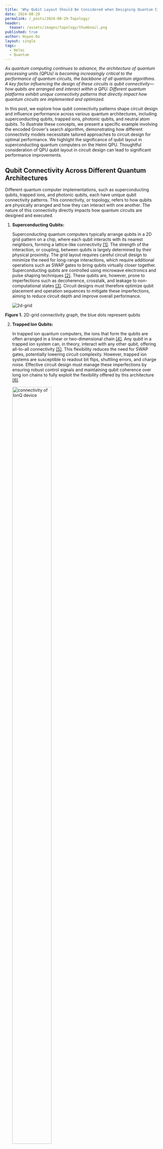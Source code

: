 ```yaml
---
title: 'Why Qubit Layout Should Be Considered when Designing Quantum Circuits'
date: 2024-08-29
permalink: /_posts/2024-08-29-Topology/
header:
  teaser: /assets/images/topology/thumbnail.png
published: true
author: Huyen Do
layout: single
tags:
  - Helmi
  - Quantum
---
```


*As quantum computing continues to advance, the architecture of quantum processing units (QPUs) is becoming increasingly critical to the performance of quantum circuits, the backbone of all quantum algorithms. A key factor influencing the design of these circuits is qubit connectivity—how qubits are arranged and interact within a QPU. Different quantum platforms exhibit unique connectivity patterns that directly impact how quantum circuits are implemented and optimized.*

In this post, we explore how qubit connectivity patterns shape circuit design and influence performance across various quantum architectures, including superconducting qubits, trapped ions, photonic qubits, and neutral atom qubits. To illustrate these concepts, we present a specific example involving the encoded Grover's search algorithm, demonstrating how different connectivity models necessitate tailored approaches to circuit design for optimal performance. We highlight the significance of qubit layout in superconducting quantum computers on the Helmi QPU. Thoughtful consideration of QPU qubit layout in circuit design can lead to significant performance improvements.

## Qubit Connectivity Across Different Quantum Architectures

Different quantum computer implementations, such as superconducting qubits, trapped ions, and photonic qubits, each have unique qubit connectivity patterns. This connectivity, or topology, refers to how qubits are physically arranged and how they can interact with one another. The nature of this connectivity directly impacts how quantum circuits are designed and executed.

1. **Superconducting Qubits:**

    Superconducting quantum computers typically arrange qubits in a 2D grid pattern on a chip, where each qubit interacts with its nearest neighbors, forming a lattice-like connectivity [[1]](#references). The strength of the interaction, or coupling, between qubits is largely determined by their physical proximity. The grid layout requires careful circuit design to minimize the need for long-range interactions, which require additional operations such as SWAP gates to bring qubits virtually closer together. Superconducting qubits are controlled using microwave electronics and pulse shaping techniques [[2]](#references). These qubits are, however, prone to imperfections such as decoherence, crosstalk, and leakage to non-computational states [[3]](#references). Circuit designs must therefore optimize qubit placement and operation sequences to mitigate these imperfections, aiming to reduce circuit depth and improve overall performance.

    <figure style="display: inline-block; text-align: left; margin: 0; padding: 0;">
        <img src="/assets/images/topology/grid.png" alt="2d-grid" stype="width: 70%">
    </figure>
**Figure 1.** 2D-grid connectivity graph, the blue dots represent qubits


2. **Trapped Ion Qubits:**

    In trapped ion quantum computers, the ions that form the qubits are often arranged in a linear or two-dimensional chain [[4]](#references). Any qubit in a trapped ion system can, in theory, interact with any other qubit, offering all-to-all connectivity [[5]](#references). This flexibility reduces the need for SWAP gates, potentially lowering circuit complexity. However, trapped ion systems are susceptible to readout bit flips, shuttling errors, and charge noise. Effective circuit design must manage these imperfections by ensuring robust control signals and maintaining qubit coherence over long ion chains to fully exploit the flexibility offered by this architecture [[6]](#references).


    <figure style="display: inline-block; text-align: left; margin: 0; padding: 0;">
        <img src="/assets/images/topology/all-to-all.png" alt="connectivity of IonQ device" style="width: 80%;">
    </figure>
 **Figure 2.** All-to-all connectivity graph, the blue dots represent qubits   

3. **Photonic Qubits:**

    Photonic quantum computers use light particles, photons, as qubits. Unlike other qubit systems, photonic qubits are not confined to a fixed spatial arrangement. Instead, they are typically guided through optical circuits using waveguides or fibers. The connectivity in photonic systems is determined by the design of these optical paths and components, such as beam splitters, waveplates, and phase shifters, which direct and manipulate the photons. This brings the advantages of long-distance quantum communication with excellent coherence time, while challenges such as optical loss, stray photons, and static fabrication defects must be addressed [[7, 8, 9]](#references).

4. **Neutral Atom Qubits:**

    Neutral-atom quantum computers arrange individual atoms, their qubits, in 2D or 3D arrays, that can be dynamically reconfigured [[10]](#references). These atoms are typically manipulated and controlled using focused laser beams, known as optical tweezers, which trap and move the atoms to desired locations within the array. The interactions between qubits are controlled by adjusting the laser fields to induce interactions such as Rydberg states. This flexibility in control is advantageous for optimizing qubit interactions in real-time to meet specific circuit requirements. However, the neutral atom systems are prone to issues such as imperfect readout, qubit re-trapping, and shot-to-shot control variance from atomic motion [[11]](#references).

## Why Qubit Layout Matters in Superconducting Quantum Circuit Design

1. **Optimizing Gate Implementation:**

    The layout of a QPU directly affects how quantum gates, especially multi-qubit gates, are implemented. In superconducting quantum circuit, the qubit layout must be carefully planned to minimize the need for SWAP gates. SWAP gates, necessary for repositioning qubits to interact, increase the circuit depth and introduce additional sources of error. By optimizing the layout to align with the natural connectivity of the qubits,  the number of SWAP operations can be significantly reduced, thus improving the overall fidelity and efficiency of the quantum computation. Even in architectures with more flexible connectivity, such as trapped ions, optimizing the layout can reduce latency and improve gate execution times.

2. **Enhancing Scalability:**

    As quantum computers grow in size and complexity, maintaining efficient and scalable circuit designs becomes increasingly challenging. The qubit layout must support the scaling of the system without a corresponding increase in error rates or operational complexity.

3. **Supporting Quantum Error Correction:**

    Quantum error correction (QEC) is important for achieving fault tolerance in large-scale quantum computers. Effective QEC codes, such as the surface code which has a low error threshold, require specific qubit arrangements, typically a 2D grid with nearest interactions. This layout supports the implementation of stablizer measurement which is used for error detecting and correcting. Therefore, the physical qubit layout should be designed to facilitate these measurements while minimizing the additional overhead from, for example, SWAP gates. Considering the qubit layout in the circuit design ensures the circuit is well-prepared to implement fault-tolerant operations. 

4. **Beyond Fault Tolerance: The Importance of Topology**

    While fault tolerance has been a major focus in the development of quantum circuits, it is equally important to consider the physical topology of qubits, especially given the current state of quantum technology. In today's Noisy Intermediate-Scale Quantum (NISQ) devices, with limited coherence times and non-negligible noise levels, optimization based on qubit topology can significantly improve circuit performance even before error correction is applied. By carefully designing the qubit topology, researchers can enhance the performance of quantum circuits, maximizing their capability before the implementation of full error correction. This consideration is not just about preparing for future fault-tolerant quantum computers but also about extracting the maximum potential from the quantum systems we have today.

## Experiment: Comparing Circuit Design with Different Layouts

This experiment explores the impact of qubit layout on the performance of two implementations of the encoded Grover's search algorithm. Although both circuits perform the same logical function, that is, they are mathematically equivalent, they differ in their encoding and decoding stages. This results in variations in the analysis stage to match the encoded outcome with the logical input. More details about how this encoded version of Grover's search is implemented can be found [here](https://fiqci.fi/_posts/2024-08-26-Grover-Error-Detecting/).

Encoded Version 1 (Figure 3) is based on the work by Pokharel and Lidar [[12]](#references), but employs a different encoding method that better matches the star-shape topology of Helmi, our 5-qubit QPU. The original circuit for a linear chain topology (Figure 4) is here marked as Encoded Version 2. Circuit 1, which considers the actual topology of the QPU used, reduces the need for SWAP gates when running on Helmi.

<div style="text-align: center;">
    <figure style="display: inline-block; text-align: left; margin: 0; padding: 0;">
        <img src="/assets/images/topology/encode_v1.png" alt="encode_v1">
    </figure>
</div>
**Figure 3.** Circuit 1 encoded with a star-shaped layout.

<div style="text-align: center;">
    <figure style="display: inline-block; text-align: left; margin: 0; padding: 0;">
        <img src="/assets/images/topology/encode_v2.png" alt="encode_v2">
    </figure>
</div>
**Figure 4.** Circuit 2 encoded with a linear chain layout.

<div style="display: flex; justify-content: center; align-items: center; margin: 0; padding: 0;">
    <figure style="margin: 0 20px; text-align: center;">
        <img src="/assets/images/topology/star-shaped.png" alt="Star-shaped topology">
    </figure>
    <figure style="margin: 0 20px; text-align: center;">
        <img src="/assets/images/topology/linear-chain.png" alt="Linear-chain topology">
    </figure>
</div>

**Figure 5.** Different qubit layouts: a) star-shaped topology; b) linear-chain topology.


Table 1 shows the marked states (inputs) for the Grover's search algorithm and their corresponding outputs for each version of the circuit. The marked state is the state that Grover's algorithm is designed to find, and the outputs shown are the correct measurement outcome on data qubits after running the algorithm.

**Table 1.** Oracle marked state with corresponding correct output for the two versions of encoding.
<head>
    <style>
        table {
            border-collapse: collapse;
            margin: 10px auto;
            text-align: center;
        }
        th, td {
            padding: 8px;
            border: 1px solid black;
        }
    </style>
</head>

<body>
    <table>
        <tr>
            <th colspan="2">Marked State (input)</th>
            <th>00</th>
            <th>01</th>
            <th>10</th>
            <th>11</th>
        </tr>
        <tr>
            <th rowspan="2">Output</th>
            <th>Version 1</th>
            <td>0000</td>
            <td>0011</td>
            <td>0101</td>
            <td>0110</td>
        </tr>
        <tr>
            <th>Version 2</th>
            <td>0000</td>
            <td>0010</td>
            <td>0111</td>
            <td>0101</td>
        </tr>
    </table>
</body>




### Experiment Result

When these circuits were run on our 5-qubit QPU, Circuit 1 outperformed Circuit 2, demonstrating greater efficiency due to the layout-optimized design. The transpiled circuit depths of Circuits 1 and 2 are 29 and 54, respectively. This highlights how the same logical circuit can yield different results depending on how well the physical qubit layout matches the hardware's connectivity. On average, Version 1 of the circuit performs 1.6 times better than Version 2, as seen in Figures 6 and 7.

<figure style="display: inline-block; text-align: left; margin: 0; padding: 0;">
    <img src="/assets/images/topology/heatmap.png" alt="Results of Grover's search on Helmi">
</figure>
**Figure 6.** Accuracy for Grover's search algorithm for different oracle marked state on Helmi QPU for both circuit version 1 (left) and version 2 (right).

<figure style="display: inline-block; text-align: left; margin: 0; padding: 0;">
    <img src="/assets/images/topology/bar_graph.png" alt="Results of Grover's search on Helmi">
</figure>
**Figure 7.** Performance comparison of Circuit 1 and Circuit 2 on Helmi QPU.

## Notebooks

The Jupyter Notebook with the codes used in this post can be found [here](https://github.com/CSCfi/Quantum/blob/main/Grover-Search-on-Helmi/2_version_of_encoding.ipynb). They can be executed directly on the FiQCI infrastructure.

## Conclusion

Qubit connectivity plays a crucial role in the performance and efficiency of quantum circuits across various quantum computing architectures. By carefully considering and optimizing qubit layout, especially in superconducting quantum computers like our Helmi QPU, we can significantly enhance the execution of quantum algorithms. The example of the encoded Grover's search algorithm demonstrates that tailored circuit design, aligned with the specific connectivity model of a QPU, is essential for achieving optimal performance. This demonstrates that thoughtful design can maximize the usability and effectiveness of today's quantum systems, even before we reach fault-tolerance.

Optimizing circuit design can be rather cumbersome. Tools and methods for automatizing the process are being developed, however. To mention a few, topology-aware optimization tools, such as the TopAs are being developed [[13]](#references), and reinforcement learning for improving the circuit transpiling process have been explored [[14]](#references). This is one of the fields where we can expect AI for QC to make a notable impact.

## References

1. S. Richer and D. DiVincenzo, "Circuit design implementing longitudinal coupling: A scalable scheme for superconducting qubits," Phys. Rev. B, vol. 93, p. 134501, Apr. 2016. <https://journals.aps.org/prb/abstract/10.1103/PhysRevB.93.134501>

2. J. M. Gambetta, J. M. Chow, and M. Steffen, "Building logical qubits in a superconducting quantum computing system," npj Quantum Information, vol. 3, no. 1, Jan. 2017. <http://dx.doi.org/10.1038/s41534-016-0004-0>. DOI: 10.1038/s41534-016-0004-0

3. Y. Zhao et al., "Realization of an Error-Correcting Surface Code with Superconducting Qubits," Phys. Rev. Lett., vol. 129, p. 030501, Jul. 2022. <https://journals.aps.org/prl/abstract/10.1103/PhysRevLett.129.030501>

4. T. Strohm et al., "Ion-Based Quantum Computing Hardware: Performance and End-User Perspective," arXiv, 2024. <https://arxiv.org/abs/2405.11450>

5. Y. Wan et al., "Ion Transport and Reordering in a 2D Trap Array," Advanced Quantum Technologies, vol. 3, no. 11, May 2020. <http://dx.doi.org/10.1002/qute.202000028>. DOI: 10.1002/qute.202000028.

6. A. Bermudez et al., ""Assessing the Progress of Trapped-Ion Processors Towards Fault-Tolerant Quantum Computation," Physical Review X, vol. 7, no. 4, Dec. 2017. <http://dx.doi.org/10.1103/PhysRevX.7.041061>. DOI: 10.1103/physrevx.7.041061.

7. C. Vigliar et al., "Error-protected qubits in a silicon photonic chip," Nature Physics, vol. 17, no. 10, pp. 1137–1143, Sep. 2021. <http://dx.doi.org/10.1038/s41567-021-01333-w>. DOI: 10.1038/s41567-021-01333-w.

8. J. E. Bourassa and R. N. Alexander et al., "Blueprint for a Scalable Photonic Fault-Tolerant Quantum Computer," Quantum, vol. 5, p. 392, Feb. 2021. <http://dx.doi.org/10.22331/q-2021-02-04-392>. DOI: 10.22331/q-2021-02-04-392.

9. J. Mower, N. C. Harris, G. R. Steinbrecher, Y. Lahini, and D. Englund, "High-fidelity quantum state evolution in imperfect photonic integrated circuits," Phys. Rev. A, vol. 92, no. 3, p. 032322, Sep. 2015. <https://link.aps.org/doi/10.1103/PhysRevA.92.032322>. DOI: 10.1103/PhysRevA.92.032322.

10. L. Henriet et al., "Quantum computing with neutral atoms," Quantum, vol. 4, p. 327, Sep. 2020. <http://dx.doi.org/10.22331/q-2020-09-21-327>. DOI: 10.22331/q-2020-09-21-327.

11. A. Browaeys and T. Lahaye, "Many-body physics with individually controlled Rydberg atoms," Nature Physics, vol. 16, no. 2, pp. 132–142, Jan. 2020. [Online]. Available: <http://dx.doi.org/10.1038/s41567-019-0733-z>. DOI: 10.1038/s41567-019-0733-z.

12. B. Pokharel and D. A. Lidar, "Better-than-classical Grover search via quantum error detection and suppression," npj Quantum Inf., vol. 9, no. 1, Mar. 2023. <https://www.nature.com/articles/s41534-023-00794-6>

13. M. Weiden, J. Kalloor, J. Kubiatowicz, E. Younis, and C. Iancu, "Wide Quantum Circuit Optimization with Topology Aware Synthesis," arXiv preprint arXiv:2206.13645, 2022. <https://arxiv.org/abs/2206.13645>

14. D. Kremer, V. Villar, H. Paik, I. Duran, I. Faro, and J. Cruz-Benito, "Practical and Efficient Quantum Circuit Synthesis and Transpiling with Reinforcement Learning," arXiv preprint arXiv:2405.13196, 2024. <https://arxiv.org/abs/2405.13196>
